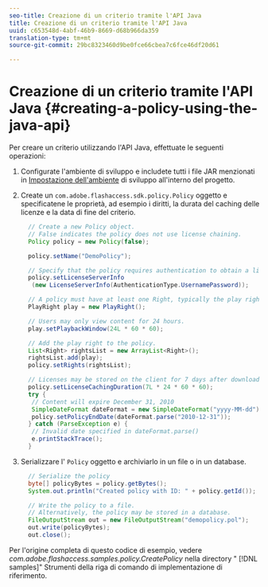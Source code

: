```yaml
---
seo-title: Creazione di un criterio tramite l'API Java
title: Creazione di un criterio tramite l'API Java
uuid: c653548d-4abf-46b9-8669-d68b966da359
translation-type: tm+mt
source-git-commit: 29bc8323460d9be0fce66cbea7c6fce46df20d61

---
```



# Creazione di un criterio tramite l&#39;API Java {#creating-a-policy-using-the-java-api}

Per creare un criterio utilizzando l&#39;API Java, effettuate le seguenti operazioni:

1. Configurate l&#39;ambiente di sviluppo e includete tutti i file JAR menzionati in [Impostazione dell&#39;ambiente](../../aaxs-protecting-content/content-setting-up-the-sdk/content-setting-up-the-dev-env.md) di sviluppo all&#39;interno del progetto.
1. Create un `com.adobe.flashaccess.sdk.policy.Policy` oggetto e specificatene le proprietà, ad esempio i diritti, la durata del caching delle licenze e la data di fine del criterio.

   ```java
     // Create a new Policy object.  
     // False indicates the policy does not use license chaining.  
     Policy policy = new Policy(false);  
   
     policy.setName("DemoPolicy");  
   
     // Specify that the policy requires authentication to obtain a license.  
     policy.setLicenseServerInfo  
      (new LicenseServerInfo(AuthenticationType.UsernamePassword));  
   
     // A policy must have at least one Right, typically the play right  
     PlayRight play = new PlayRight();  
   
     // Users may only view content for 24 hours.  
     play.setPlaybackWindow(24L * 60 * 60);  
   
     // Add the play right to the policy.  
     List<Right> rightsList = new ArrayList<Right>();  
     rightsList.add(play);  
     policy.setRights(rightsList);  
   
     // Licenses may be stored on the client for 7 days after downloading  
     policy.setLicenseCachingDuration(7L * 24 * 60 * 60);  
     try {  
      // Content will expire December 31, 2010  
      SimpleDateFormat dateFormat = new SimpleDateFormat("yyyy-MM-dd");  
      policy.setPolicyEndDate(dateFormat.parse("2010-12-31"));  
     } catch (ParseException e) {  
      // Invalid date specified in dateFormat.parse()  
      e.printStackTrace();  
     }
   ```

1. Serializzare l&#39; `Policy` oggetto e archiviarlo in un file o in un database.

   ```java
     // Serialize the policy  
     byte[] policyBytes = policy.getBytes();  
     System.out.println("Created policy with ID: " + policy.getId());  
   
     // Write the policy to a file.   
     // Alternatively, the policy may be stored in a database.  
     FileOutputStream out = new FileOutputStream("demopolicy.pol");  
     out.write(policyBytes);  
     out.close();
   ```

Per l&#39;origine completa di questo codice di esempio, vedere *com.adobe.flashaccess.samples.policy.CreatePolicy* nella directory &quot; [!DNL samples]&quot; Strumenti della riga di comando di implementazione di riferimento.
